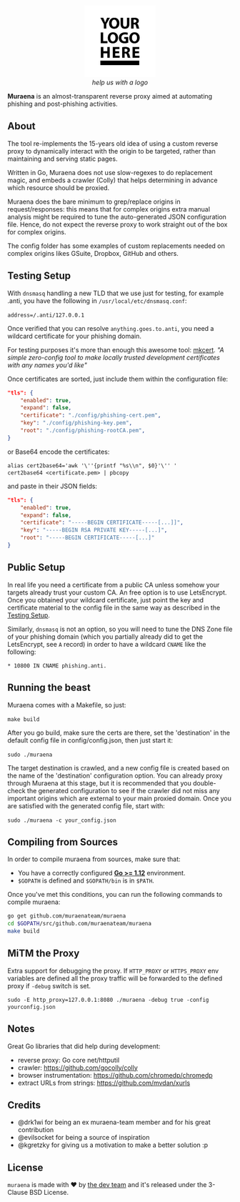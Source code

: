 <p align="center">
  <img alt="Muraena Logo" src="./media/img/muraena-logo.jpg"
   height="160" /><br>
	<i>help us with a logo</i>
</p>

**Muraena** is an almost-transparent reverse proxy aimed at automating phishing and post-phishing activities.

About
-------------

The tool re-implements the 15-years old idea of using a custom reverse proxy to dynamically interact with the 
origin to be targeted, rather than maintaining and serving static pages.

Written in Go, Muraena does not use slow-regexes to do replacement magic, and embeds a crawler (Colly)
that helps determining in advance which resource should be proxied.

Muraena does the bare minimum to grep/replace origins in request/responses: this means
that for complex origins extra manual analysis might be required to tune the auto-generated JSON configuration file.
Hence, do not expect the reverse proxy to work straight out of the box for complex origins. 

The config folder has some examples of custom replacements needed on complex origins likes GSuite, Dropbox, GitHub 
and others.


Testing Setup
-------------

With `dnsmasq` handling a new TLD that we use just for testing, for example .anti, you have the following
in `/usr/local/etc/dnsmasq.conf`:

`address=/.anti/127.0.0.1`

Once verified that you can resolve `anything.goes.to.anti`, you need a wildcard certificate for your phishing domain.


For testing purposes it's more than enough this awesome tool: [mkcert](https://github.com/FiloSottile/mkcert).
_"A simple zero-config tool to make locally trusted development certificates with any names you'd like"_


Once certificates are sorted, just include them within the configuration file:

```json
"tls": {
    "enabled": true,
    "expand": false, 
    "certificate": "./config/phishing-cert.pem",
    "key": "./config/phishing-key.pem",
    "root": "./config/phishing-rootCA.pem",
}
```

or Base64 encode the certificates: 

```
alias cert2base64='awk '\''{printf "%s\\n", $0}'\'' '
cert2base64 <certificate.pem> | pbcopy
```
and paste in their JSON fields:
```json
"tls": {
    "enabled": true,
    "expand": false, 
    "certificate": "-----BEGIN CERTIFICATE-----[...]]", 
    "key": "-----BEGIN RSA PRIVATE KEY-----[...]",
    "root": "-----BEGIN CERTIFICATE-----[...]"
}
```

Public Setup
-------------
In real life you need a certificate from a public CA unless somehow your targets already trust your custom CA.
An free option is to use LetsEncrypt. Once you obtained your wildcard certificate, just point the key and certificate material to the config file in the same way as described in the [Testing Setup](#testing-setup).

Similarly, `dnsmasq` is not an option, so you will need to tune the DNS Zone file of your phishing domain
(which you partially already did to get the LetsEncrypt, see `A` record) in order to have
a wildcard `CNAME` like the following:

```
* 10800 IN CNAME phishing.anti.
```


Running the beast
-----------------
Muraena comes with a Makefile, so just:

`make build`

After you go build, make sure the certs are there, set the 'destination' in
the default config file in config/config.json, then just start it:

`sudo ./muraena`

The target destination is crawled, and a new config file is created based on the name of the 'destination'
configuration option. You can already proxy through Muraena at this stage,
but it is recommended that you double-check the generated configuration to see
if the crawler did not miss any important origins which are external to your main proxied domain.
Once you are satisfied with the generated config file, start with:

`sudo ./muraena -c your_config.json`


Compiling from Sources
-----------------

In order to compile muraena from sources, make sure that:

* You have a correctly configured **[Go >= 1.12](https://golang.org/doc/install)** environment.
* `$GOPATH` is defined and `$GOPATH/bin` is in `$PATH`.

Once you've met this conditions, you can run the following commands to compile muraena:

```bash
go get github.com/muraenateam/muraena
cd $GOPATH/src/github.com/muraenateam/muraena
make build 
```

MiTM the Proxy
-----------------

Extra support for debugging the proxy. If `HTTP_PROXY` or `HTTPS_PROXY` env variables are defined all the proxy 
traffic will be forwarded to the defined proxy if `-debug` switch is set. 

```
sudo -E http_proxy=127.0.0.1:8080 ./muraena -debug true -config yourconfig.json
```
		
Notes
-----------

Great Go libraries that did help during development:
  - reverse proxy: Go core net/httputil
  - crawler: https://github.com/gocolly/colly
  - browser instrumentation: https://github.com/chromedp/chromedp
  - extract URLs from strings: https://github.com/mvdan/xurls


Credits
-----------

- @drk1wi for being an ex muraena-team member and for his great contribution
- @evilsocket for being a source of inspiration
- @kgretzky for giving us a motivation to make a better solution :p


## License

`muraena` is made with ❤️ by [the dev team](https://github.com/orgs/muraenateam/people) and it's released under the 3-Clause BSD License.
